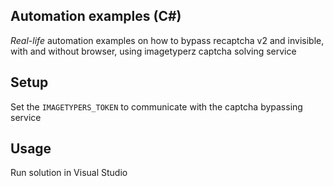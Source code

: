Automation examples (C#)
-----------------------------

*Real-life* automation examples on how to bypass recaptcha v2 and invisible, with and without browser, using imagetyperz captcha solving service

Setup
-----

Set the `IMAGETYPERS_TOKEN` to communicate with the captcha bypassing service

Usage
-----

Run solution in Visual Studio
